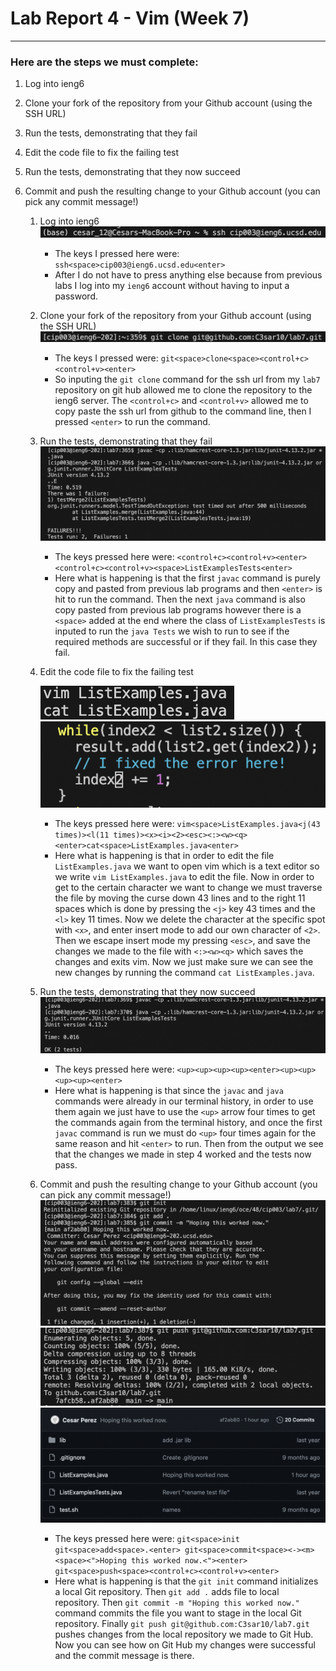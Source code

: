 # Lab Report 4 - Vim (Week 7)
---
### Here are the steps we must complete:
1. Log into ieng6
2. Clone your fork of the repository from your Github account (using the SSH URL)
3. Run the tests, demonstrating that they fail
4. Edit the code file to fix the failing test
5. Run the tests, demonstrating that they now succeed
6. Commit and push the resulting change to your Github account (you can pick any commit message!)

   1. Log into ieng6
      ![Image](Lab4_Ex1.png)
      - The keys I pressed here were: `ssh<space>cip003@ieng6.ucsd.edu<enter>`
      - After I do not have to press anything else because from previous labs I log into my `ieng6` account without having to input a password.
     
   2. Clone your fork of the repository from your Github account (using the SSH URL)
      ![Image](Lab4_Ex2.png)
      - The keys I pressed were: `git<space>clone<space><control+c><control+v><enter>`
      - So inputing the `git clone` command for the ssh url from my `lab7` repository on git hub allowed me to clone the repository to the ieng6 server. The `<control+c>` and `<control+v>` allowed me to copy paste the ssh url from github to the command line, then I pressed `<enter>` to run the command. 
     
   3. Run the tests, demonstrating that they fail
      ![Image](Lab4_Ex3.png)
      - The keys pressed here were: `<control+c><control+v><enter><control+c><control+v><space>ListExamplesTests<enter>`
      - Here what is happening is that the first `javac` command is purely copy and pasted from previous lab programs and then `<enter>` is hit to run the command. Then the next `java` command is also copy pasted from previous lab programs however there is a `<space>` added at the end where the class of `ListExamplesTests` is inputed to run the `java Tests` we wish to run to see if the required methods are successful or if they fail. In this case they fail.
     
   4. Edit the code file to fix the failing test
      
      ![Image](Lab4_Ex4.png)  
      ![Image](Lab4_Ex4.1.png)
      - The keys pressed here were: `vim<space>ListExamples.java<j(43 times)><l(11 times)><x><i><2><esc><:><w><q><enter>cat<space>ListExamples.java<enter>`
      - Here what is happening is that in order to edit the file `ListExamples.java` we want to open vim which is a text editor so we write `vim ListExamples.java` to edit the file. Now in order to get to the certain character we want to change we must traverse the file by moving the curse down 43 lines and to the right 11 spaces which is done by pressing the `<j>` key 43 times and the `<l>` key 11 times. Now we delete the character at the specific spot with `<x>`, and enter insert mode to add our own character of `<2>`. Then we escape insert mode my pressing `<esc>`, and save the changes we made to the file with `<:><w><q>` which saves the changes and exits vim. Now we just make sure we can see the new changes by running the command `cat ListExamples.java`.
     
   5. Run the tests, demonstrating that they now succeed
      ![Image](Lab4_Ex6.png)
      -  The keys pressed here were: `<up><up><up><up><enter><up><up><up><up><enter>`
      -  Here what is happening is that since the `javac` and `java` commands were already in our terminal history, in order to use them again we just have to use the `<up>` arrow four times to get the commands again from the terminal history, and once the first `javac` command is run we must do `<up>` four times again for the same reason and hit `<enter>` to run. Then from the output we see that the changes we made in step 4 worked and the tests now pass.
     
   6. Commit and push the resulting change to your Github account (you can pick any commit message!)
       ![Image](Lab4_Ex7.png)
       ![Image](Lab4_Ex8.png)
       ![Image](Lab4_Ex8.1.png)
      - The keys pressed here were: `git<space>init git<space>add<space>.<enter> git<space>commit<space><-><m><space><">Hoping this worked now.<"><enter> git<space>push<space><control+c><control+v><enter>`
      - Here what is happening is that the `git init` command initializes a local Git repository. Then `git add .` adds file to local repository. Then `git commit -m "Hoping this worked now."` command commits the file you want to stage in the local Git repository. Finally `git push git@github.com:C3sar10/lab7.git` pushes changes from the local repository we made to Git Hub. Now you can see how on Git Hub my changes were successful and the commit message is there.  
     
   
     
      
